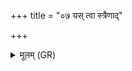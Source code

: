 +++
title = "०७ यस् त्वा स्त्रैणाद्"

+++
<details><summary>मूलम् (GR)</summary>

यस् त्वा स्त्रैणाद् अपसरो  
यः पुंसो अध्यारुहत् ।  
आक्लान्तं संक्लान्तं स्नाव  
तद् उ ते कल्पयामसि ॥
</details>